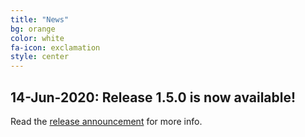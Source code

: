 ```yaml
---
title: "News"
bg: orange
color: white
fa-icon: exclamation
style: center
---
```


## **14-Jun-2020:**  Release 1.5.0 is now available!

Read the [release announcement](https://sourceforge.net/p/jgrapht/news/2020/02/jgrapht-version-150-released/) for more info.
